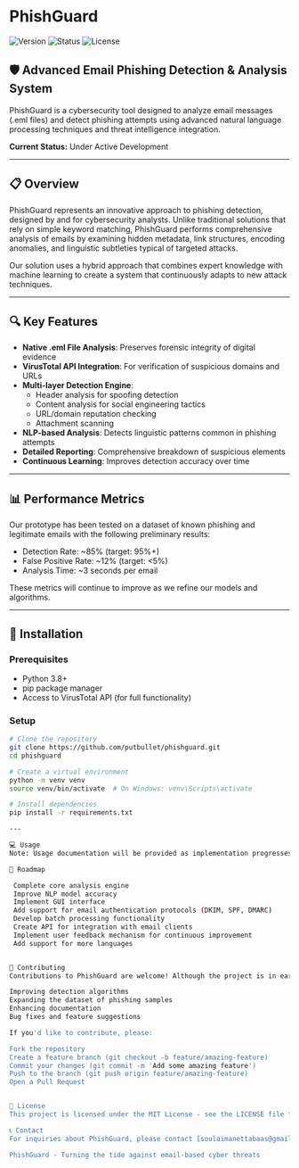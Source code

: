 # PhishGuard

![Version](https://img.shields.io/badge/version-0.1.0--alpha-blue)
![Status](https://img.shields.io/badge/status-prototype-orange)
![License](https://img.shields.io/badge/license-MIT-green)

## 🛡️ Advanced Email Phishing Detection & Analysis System

PhishGuard is a cybersecurity tool designed to analyze email messages (.eml files) and detect phishing attempts using advanced natural language processing techniques and threat intelligence integration.

**Current Status:** Under Active Development

---

## 📋 Overview

PhishGuard represents an innovative approach to phishing detection, designed by and for cybersecurity analysts. Unlike traditional solutions that rely on simple keyword matching, PhishGuard performs comprehensive analysis of emails by examining hidden metadata, link structures, encoding anomalies, and linguistic subtleties typical of targeted attacks.

Our solution uses a hybrid approach that combines expert knowledge with machine learning to create a system that continuously adapts to new attack techniques.

---

## 🔍 Key Features

- **Native .eml File Analysis**: Preserves forensic integrity of digital evidence
- **VirusTotal API Integration**: For verification of suspicious domains and URLs
- **Multi-layer Detection Engine**:
  - Header analysis for spoofing detection
  - Content analysis for social engineering tactics
  - URL/domain reputation checking
  - Attachment scanning
- **NLP-based Analysis**: Detects linguistic patterns common in phishing attempts
- **Detailed Reporting**: Comprehensive breakdown of suspicious elements
- **Continuous Learning**: Improves detection accuracy over time


---

## 📊 Performance Metrics

Our prototype has been tested on a dataset of known phishing and legitimate emails with the following preliminary results:

- Detection Rate: ~85% (target: 95%+)
- False Positive Rate: ~12% (target: <5%)
- Analysis Time: ~3 seconds per email

These metrics will continue to improve as we refine our models and algorithms.

---

## 🚀 Installation

### Prerequisites

- Python 3.8+
- pip package manager
- Access to VirusTotal API (for full functionality)

### Setup

```bash
# Clone the repository
git clone https://github.com/putbullet/phishguard.git
cd phishguard

# Create a virtual environment
python -m venv venv
source venv/bin/activate  # On Windows: venv\Scripts\activate

# Install dependencies
pip install -r requirements.txt

---

💻 Usage
Note: Usage documentation will be provided as implementation progresses. The project is currently in early development stage.

🔄 Roadmap

 Complete core analysis engine
 Improve NLP model accuracy
 Implement GUI interface
 Add support for email authentication protocols (DKIM, SPF, DMARC)
 Develop batch processing functionality
 Create API for integration with email clients
 Implement user feedback mechanism for continuous improvement
 Add support for more languages


🤝 Contributing
Contributions to PhishGuard are welcome! Although the project is in early stage, we appreciate help in:

Improving detection algorithms
Expanding the dataset of phishing samples
Enhancing documentation
Bug fixes and feature suggestions

If you'd like to contribute, please:

Fork the repository
Create a feature branch (git checkout -b feature/amazing-feature)
Commit your changes (git commit -m 'Add some amazing feature')
Push to the branch (git push origin feature/amazing-feature)
Open a Pull Request


📄 License
This project is licensed under the MIT License - see the LICENSE file for details.

📞 Contact
For inquiries about PhishGuard, please contact [soulaimanettabaas@gmail.com].

PhishGuard - Turning the tide against email-based cyber threats

